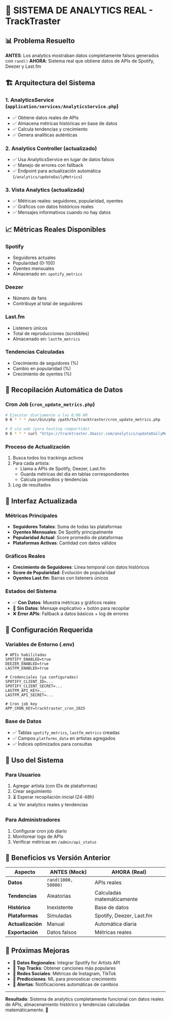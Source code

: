 # 🎯 SISTEMA DE ANALYTICS REAL - TrackTraster

## 📊 Problema Resuelto

**ANTES**: Los analytics mostraban datos completamente falsos generados con `rand()`
**AHORA**: Sistema real que obtiene datos de APIs de Spotify, Deezer y Last.fm

## 🏗️ Arquitectura del Sistema

### 1. **AnalyticsService** (`application/services/AnalyticsService.php`)
- ✅ Obtiene datos reales de APIs
- ✅ Almacena métricas históricas en base de datos
- ✅ Calcula tendencias y crecimiento
- ✅ Genera analíticas auténticas

### 2. **Analytics Controller** (actualizado)
- ✅ Usa AnalyticsService en lugar de datos falsos
- ✅ Manejo de errores con fallback
- ✅ Endpoint para actualización automática (`/analytics/updateDailyMetrics`)

### 3. **Vista Analytics** (actualizada)
- ✅ Métricas reales: seguidores, popularidad, oyentes
- ✅ Gráficos con datos históricos reales
- ✅ Mensajes informativos cuando no hay datos

## 📈 Métricas Reales Disponibles

### **Spotify**
- Seguidores actuales
- Popularidad (0-100)
- Oyentes mensuales
- Almacenado en: `spotify_metrics`

### **Deezer**  
- Número de fans
- Contribuye al total de seguidores

### **Last.fm**
- Listeners únicos
- Total de reproducciones (scrobbles)
- Almacenado en: `lastfm_metrics`

### **Tendencias Calculadas**
- Crecimiento de seguidores (%)
- Cambio en popularidad (%)
- Crecimiento de oyentes (%)

## 🔄 Recopilación Automática de Datos

### **Cron Job** (`cron_update_metrics.php`)
```bash
# Ejecutar diariamente a las 6:00 AM
0 6 * * * /usr/bin/php /path/to/tracktraster/cron_update_metrics.php

# O vía web (para hosting compartido)
0 6 * * * curl "https://tracktraster.3mas1r.com/analytics/updateDailyMetrics?key=tracktraster_cron_2025"
```

### **Proceso de Actualización**
1. Busca todos los trackings activos
2. Para cada artista:
   - Llama a APIs de Spotify, Deezer, Last.fm
   - Guarda métricas del día en tablas correspondientes
   - Calcula promedios y tendencias
3. Log de resultados

## 🎨 Interfaz Actualizada

### **Métricas Principales**
- **Seguidores Totales**: Suma de todas las plataformas
- **Oyentes Mensuales**: De Spotify principalmente  
- **Popularidad Actual**: Score promedio de plataformas
- **Plataformas Activas**: Cantidad con datos válidos

### **Gráficos Reales**
- **Crecimiento de Seguidores**: Línea temporal con datos históricos
- **Score de Popularidad**: Evolución de popularidad
- **Oyentes Last.fm**: Barras con listeners únicos

### **Estados del Sistema**
- ✅ **Con Datos**: Muestra métricas y gráficos reales
- 🔄 **Sin Datos**: Mensaje explicativo + botón para recopilar
- ❌ **Error APIs**: Fallback a datos básicos + log de errores

## 🔧 Configuración Requerida

### **Variables de Entorno (.env)**
```env
# APIs habilitadas
SPOTIFY_ENABLED=true
DEEZER_ENABLED=true  
LASTFM_ENABLED=true

# Credenciales (ya configuradas)
SPOTIFY_CLIENT_ID=...
SPOTIFY_CLIENT_SECRET=...
LASTFM_API_KEY=...
LASTFM_API_SECRET=...

# Cron job key
APP_CRON_KEY=tracktraster_cron_2025
```

### **Base de Datos**
- ✅ Tablas `spotify_metrics`, `lastfm_metrics` creadas
- ✅ Campos `platforms_data` en artistas agregados
- ✅ Índices optimizados para consultas

## 📱 Uso del Sistema

### **Para Usuarios**
1. Agregar artista (con IDs de plataformas)
2. Crear seguimiento
3. ⏳ Esperar recopilación inicial (24-48h)
4. 📊 Ver analytics reales y tendencias

### **Para Administradores**
1. Configurar cron job diario
2. Monitorear logs de APIs
3. Verificar métricas en `/admin/api_status`

## 🚀 Beneficios vs Versión Anterior

| Aspecto | ANTES (Mock) | AHORA (Real) |
|---------|--------------|--------------|
| **Datos** | `rand(1000, 50000)` | APIs reales |
| **Tendencias** | Aleatorias | Calculadas matemáticamente |
| **Histórico** | Inexistente | Base de datos |
| **Plataformas** | Simuladas | Spotify, Deezer, Last.fm |
| **Actualización** | Manual | Automática diaria |
| **Exportación** | Datos falsos | Métricas reales |

## 🔮 Próximas Mejoras

- 📍 **Datos Regionales**: Integrar Spotify for Artists API
- 🎵 **Top Tracks**: Obtener canciones más populares  
- 📱 **Redes Sociales**: Métricas de Instagram, TikTok
- 🤖 **Predicciones**: ML para pronosticar crecimiento
- 📧 **Alertas**: Notificaciones automáticas de cambios

---
**Resultado**: Sistema de analytics completamente funcional con datos reales de APIs, almacenamiento histórico y tendencias calculadas matemáticamente. 🎉
